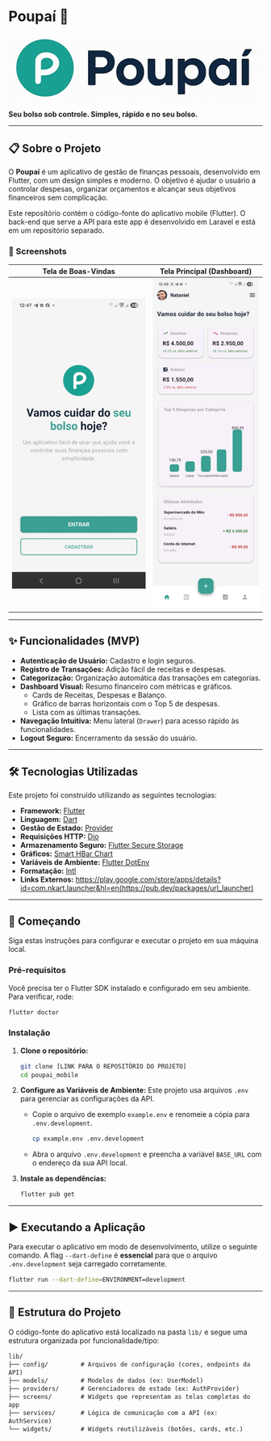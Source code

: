 # Poupaí 🐷

![Poupaí Logo](assets/images/logo_vertical_branco.png)

**Seu bolso sob controle. Simples, rápido e no seu bolso.**

---

## 📋 Sobre o Projeto

O **Poupaí** é um aplicativo de gestão de finanças pessoais, desenvolvido em Flutter, com um design simples e moderno. O objetivo é ajudar o usuário a controlar despesas, organizar orçamentos e alcançar seus objetivos financeiros sem complicação.

Este repositório contém o código-fonte do aplicativo mobile (Flutter). O back-end que serve a API para este app é desenvolvido em Laravel e está em um repositório separado.

### 📸 Screenshots

|                 Tela de Boas-Vindas                  |           Tela Principal (Dashboard)            |
| :--------------------------------------------------: | :---------------------------------------------: |
| ![Tela Welcome](assets/images/tela_welcome.jpg) | ![Tela Home](assets/images/tela_home.jpg) |

---

## ✨ Funcionalidades (MVP)

* **Autenticação de Usuário:** Cadastro e login seguros.
* **Registro de Transações:** Adição fácil de receitas e despesas.
* **Categorização:** Organização automática das transações em categorias.
* **Dashboard Visual:** Resumo financeiro com métricas e gráficos.
    * Cards de Receitas, Despesas e Balanço.
    * Gráfico de barras horizontais com o Top 5 de despesas.
    * Lista com as últimas transações.
* **Navegação Intuitiva:** Menu lateral (`Drawer`) para acesso rápido às funcionalidades.
* **Logout Seguro:** Encerramento da sessão do usuário.

---

## 🛠️ Tecnologias Utilizadas

Este projeto foi construído utilizando as seguintes tecnologias:

* **Framework:** [Flutter](https://flutter.dev/)
* **Linguagem:** [Dart](https://dart.dev/)
* **Gestão de Estado:** [Provider](https://pub.dev/packages/provider)
* **Requisições HTTP:** [Dio](https://pub.dev/packages/dio)
* **Armazenamento Seguro:** [Flutter Secure Storage](https://pub.dev/packages/flutter_secure_storage)
* **Gráficos:** [Smart HBar Chart](https://pub.dev/packages/smart_hbar_chart)
* **Variáveis de Ambiente:** [Flutter DotEnv](https://pub.dev/packages/flutter_dotenv)
* **Formatação:** [Intl](https://pub.dev/packages/intl)
* **Links Externos:** https://play.google.com/store/apps/details?id=com.nkart.launcher&hl=en(https://pub.dev/packages/url_launcher)

---

## 🚀 Começando

Siga estas instruções para configurar e executar o projeto em sua máquina local.

### Pré-requisitos

Você precisa ter o Flutter SDK instalado e configurado em seu ambiente. Para verificar, rode:
```bash
flutter doctor
```

### Instalação

1.  **Clone o repositório:**
    ```bash
    git clone [LINK PARA O REPOSITÓRIO DO PROJETO]
    cd poupai_mobile
    ```

2.  **Configure as Variáveis de Ambiente:**
    Este projeto usa arquivos `.env` para gerenciar as configurações da API.
    * Copie o arquivo de exemplo `example.env` e renomeie a cópia para `.env.development`.
        ```bash
        cp example.env .env.development
        ```
    * Abra o arquivo `.env.development` e preencha a variável `BASE_URL` com o endereço da sua API local.

3.  **Instale as dependências:**
    ```bash
    flutter pub get
    ```

---

## ▶️ Executando a Aplicação

Para executar o aplicativo em modo de desenvolvimento, utilize o seguinte comando. A flag `--dart-define` é **essencial** para que o arquivo `.env.development` seja carregado corretamente.

```bash
flutter run --dart-define=ENVIRONMENT=development
```

---

## 📂 Estrutura do Projeto

O código-fonte do aplicativo está localizado na pasta `lib/` e segue uma estrutura organizada por funcionalidade/tipo:

```
lib/
├── config/         # Arquivos de configuração (cores, endpoints da API)
├── models/         # Modelos de dados (ex: UserModel)
├── providers/      # Gerenciadores de estado (ex: AuthProvider)
├── screens/        # Widgets que representam as telas completas do app
├── services/       # Lógica de comunicação com a API (ex: AuthService)
└── widgets/        # Widgets reutilizáveis (botões, cards, etc.)
```